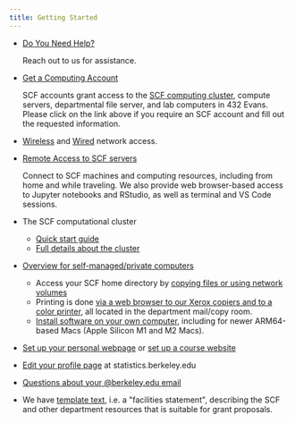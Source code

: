 ```yaml
---
title: Getting Started
---
```

- [Do You Need Help?](/getting-started/contact-us)

  Reach out to us for assistance.

- [Get a Computing Account](/getting-started/computing-accounts)

  SCF accounts grant access to the
  [SCF computing cluster](/computing/servers/cluster), compute servers, departmental file server, and lab
  computers in 432 Evans. Please click on the link above if you require
  an SCF account and fill out the requested information.

- [Wireless](/access/networking/wifi) and [Wired](/access/networking/ethernet) network access.

- [Remote Access to SCF servers](/access)

  Connect to SCF machines and computing resources, including from home
  and while traveling. We also provide web browser-based access to
  Jupyter notebooks and RStudio, as well as terminal and VS Code
  sessions.

- The SCF computational cluster
  - [Quick start guide](/servers/cluster/quick-start)
  - [Full details about the cluster](/servers/cluster)

- [Overview for self-managed/private computers](/faqs/what-services-are-provided-self-maintained-computers)
  - Access your SCF home directory by
    [copying files or using network volumes](/access/copying-files)
  - Printing is done
    [via a web browser to our Xerox copiers and to a color printer](/faqs/printing), all located in the department mail/copy room. 
  - [Install software on your own computer](/software), including for newer ARM64-based Macs (Apple Silicon M1 and M2 Macs).

- [Set up your personal webpage](/faqs/how-do-i-set-and-use-my-personal-website) or
  [set up a course website](/faqs/course-website)

- [Edit your profile page](/faqs/how-edit-profile) at statistics.berkeley.edu

- [Questions about your \@berkeley.edu email](https://bconnected.berkeley.edu/account-information)

- We have [template text](https://statistics.berkeley.edu/support/facilities),
i.e. a "facilities statement", describing the SCF and other department
resources that is suitable for grant proposals.
